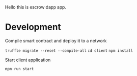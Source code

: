 Hello this is escrow dapp app.

# Development

Compile smart contract and deploy it to a network

`truffle migrate --reset --compile-all`
`cd client`
`npm install`

Start client application

`npm run start`
